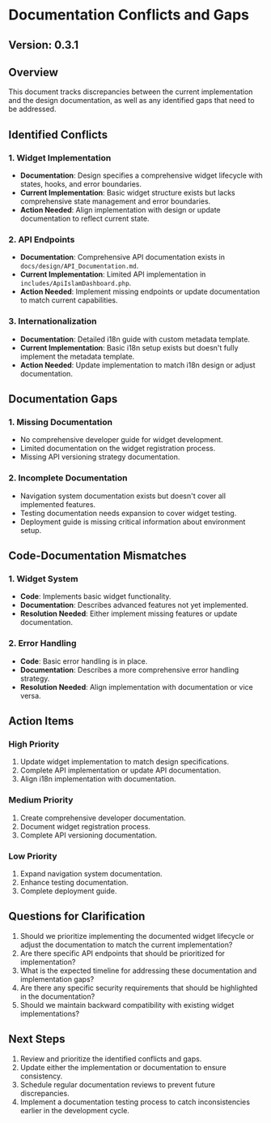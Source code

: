 # Documentation Conflicts and Gaps

## Version: 0.3.1

## Overview
This document tracks discrepancies between the current implementation and the design documentation, as well as any identified gaps that need to be addressed.

## Identified Conflicts

### 1. Widget Implementation
- **Documentation**: Design specifies a comprehensive widget lifecycle with states, hooks, and error boundaries.
- **Current Implementation**: Basic widget structure exists but lacks comprehensive state management and error boundaries.
- **Action Needed**: Align implementation with design or update documentation to reflect current state.

### 2. API Endpoints
- **Documentation**: Comprehensive API documentation exists in `docs/design/API_Documentation.md`.
- **Current Implementation**: Limited API implementation in `includes/ApiIslamDashboard.php`.
- **Action Needed**: Implement missing endpoints or update documentation to match current capabilities.

### 3. Internationalization
- **Documentation**: Detailed i18n guide with custom metadata template.
- **Current Implementation**: Basic i18n setup exists but doesn't fully implement the metadata template.
- **Action Needed**: Update implementation to match i18n design or adjust documentation.

## Documentation Gaps

### 1. Missing Documentation
- No comprehensive developer guide for widget development.
- Limited documentation on the widget registration process.
- Missing API versioning strategy documentation.

### 2. Incomplete Documentation
- Navigation system documentation exists but doesn't cover all implemented features.
- Testing documentation needs expansion to cover widget testing.
- Deployment guide is missing critical information about environment setup.

## Code-Documentation Mismatches

### 1. Widget System
- **Code**: Implements basic widget functionality.
- **Documentation**: Describes advanced features not yet implemented.
- **Resolution Needed**: Either implement missing features or update documentation.

### 2. Error Handling
- **Code**: Basic error handling is in place.
- **Documentation**: Describes a more comprehensive error handling strategy.
- **Resolution Needed**: Align implementation with documentation or vice versa.

## Action Items

### High Priority
1. Update widget implementation to match design specifications.
2. Complete API implementation or update API documentation.
3. Align i18n implementation with documentation.

### Medium Priority
1. Create comprehensive developer documentation.
2. Document widget registration process.
3. Complete API versioning documentation.

### Low Priority
1. Expand navigation system documentation.
2. Enhance testing documentation.
3. Complete deployment guide.

## Questions for Clarification

1. Should we prioritize implementing the documented widget lifecycle or adjust the documentation to match the current implementation?
2. Are there specific API endpoints that should be prioritized for implementation?
3. What is the expected timeline for addressing these documentation and implementation gaps?
4. Are there any specific security requirements that should be highlighted in the documentation?
5. Should we maintain backward compatibility with existing widget implementations?

## Next Steps

1. Review and prioritize the identified conflicts and gaps.
2. Update either the implementation or documentation to ensure consistency.
3. Schedule regular documentation reviews to prevent future discrepancies.
4. Implement a documentation testing process to catch inconsistencies earlier in the development cycle.
